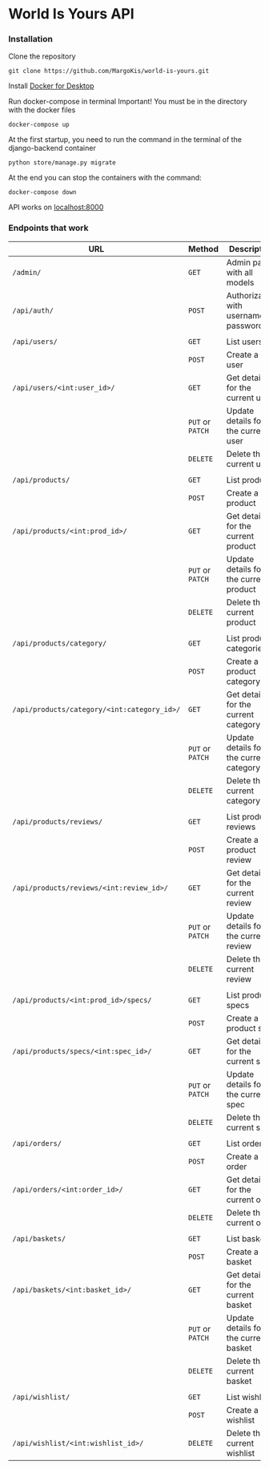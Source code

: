 # World Is Yours API

### Installation

Clone the repository
```
git clone https://github.com/MargoKis/world-is-yours.git
```
Install [Docker for Desktop](https://docs.docker.com/desktop/install/windows-install/)

Run docker-compose in terminal
Important! You must be in the directory with the docker files
```
docker-compose up
```

At the first startup, you need to run the command in the terminal of the django-backend container
```
python store/manage.py migrate
```

At the end  you can stop the containers with the command:
```
docker-compose down
```

API works on [localhost:8000](http://localhost:8000/)

### Endpoints that work

| URL                                | Method           | Description                                   |
|------------------------------------|------------------|-----------------------------------------------|
| `/admin/`                          | `GET`            | Admin panel with all models                  |
| `/api/auth/`                       | `POST`           | Authorization with username & password       |
|                                    |                  |                                               |
| `/api/users/`                      | `GET`            | List users                                    |
|                                    | `POST`           | Create a new user                             |
| `/api/users/<int:user_id>/`        | `GET`            | Get details for the current user              |
|                                    | `PUT` or `PATCH` | Update details for the current user           |
|                                    | `DELETE`         | Delete the current user                       |
|                                    |                  |                                               |
| `/api/products/`                   | `GET`            | List products                                 |
|                                    | `POST`           | Create a new product                          |
| `/api/products/<int:prod_id>/`     | `GET`            | Get details for the current product           |
|                                    | `PUT` or `PATCH` | Update details for the current product        |
|                                    | `DELETE`         | Delete the current product                    |
|                                    |                  |                                               |
| `/api/products/category/`          | `GET`            | List product categories                       |
|                                    | `POST`           | Create a new product category                 |
| `/api/products/category/<int:category_id>/` | `GET`   | Get details for the current category         |
|                                    | `PUT` or `PATCH` | Update details for the current category      |
|                                    | `DELETE`         | Delete the current category                   |
|                                    |                  |                                               |
| `/api/products/reviews/`           | `GET`            | List product reviews                          |
|                                    | `POST`           | Create a new product review                   |
| `/api/products/reviews/<int:review_id>/` | `GET`     | Get details for the current review           |
|                                    | `PUT` or `PATCH` | Update details for the current review        |
|                                    | `DELETE`         | Delete the current review                     |
|                                    |                  |                                               |
| `/api/products/<int:prod_id>/specs/`| `GET`            | List product specs                            |
|                                    | `POST`           | Create a new product spec                     |
| `/api/products/specs/<int:spec_id>/`| `GET`            | Get details for the current spec              |
|                                    | `PUT` or `PATCH` | Update details for the current spec           |
|                                    | `DELETE`         | Delete the current spec                       |
|                                    |                  |                                               |
| `/api/orders/`                     | `GET`            | List orders                                   |
|                                    | `POST`           | Create a new order                            |
| `/api/orders/<int:order_id>/`       | `GET`            | Get details for the current order             |
|                                    | `DELETE`         | Delete the current order                      |
|                                    |                  |                                               |
| `/api/baskets/`                    | `GET`            | List baskets                                  |
|                                    | `POST`           | Create a new basket                           |
| `/api/baskets/<int:basket_id>/`    | `GET`            | Get details for the current basket            |
|                                    | `PUT` or `PATCH` | Update details for the current basket         |
|                                    | `DELETE`         | Delete the current basket                     |
|                                    |                  |                                               |
| `/api/wishlist/`                   | `GET`            | List wishlists                               |
|                                    | `POST`           | Create a new wishlist                        |
| `/api/wishlist/<int:wishlist_id>/` | `DELETE`         | Delete the current wishlist                  |
